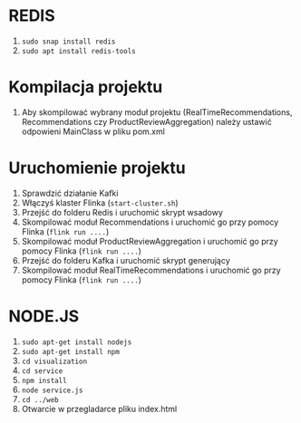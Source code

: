 # REDIS
1. `sudo snap install redis`
2. `sudo apt install redis-tools`
# Kompilacja projektu
1. Aby skompilować wybrany moduł projektu (RealTimeRecommendations, Recommendations czy ProductReviewAggregation) należy ustawić odpowieni MainClass w pliku pom.xml
# Uruchomienie projektu
1. Sprawdzić działanie Kafki
2. Włączyś klaster Flinka (`start-cluster.sh`)
3. Przejść do folderu Redis i uruchomić skrypt wsadowy
4. Skompilować moduł Recommendations i uruchomić go przy pomocy Flinka (`flink run ....`)
5. Skompilować moduł ProductReviewAggregation i uruchomić go przy pomocy Flinka (`flink run ....`)
6. Przejść do folderu Kafka i uruchomić skrypt generujący
7. Skompilować moduł RealTimeRecommendations i uruchomić go przy pomocy Flinka (`flink run ....`)
# NODE.JS
1. `sudo apt-get install nodejs`
2. `sudo apt-get install npm`
3. `cd visualization`
4. `cd service`
5. `npm install`
6. `node service.js`
7. `cd ../web`
8. Otwarcie w przegladarce pliku index.html
